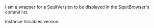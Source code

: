 I am a wrapper for a SquitVersion to be displayed in the SquitBrowser's commit list.

Instance Variables
	version:		<SquitVersion>
